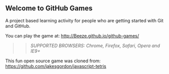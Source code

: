 ## Welcome to GitHub Games

A project based learning activity for people who are getting started with Git and GitHub.

You can play the game at: http://Beeze.github.io/github-games/

>> _*SUPPORTED BROWSERS*: Chrome, Firefox, Safari, Opera and IE9+_

This fun open source game was cloned from: https://github.com/jakesgordon/javascript-tetris

